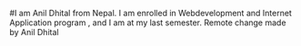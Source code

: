 #I am Anil Dhital from Nepal. I am enrolled in  Webdevelopment and Internet Application program , and I am at my last semester.
Remote change made by Anil Dhital
